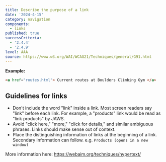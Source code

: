 ```yaml
---
title: Describe the purpose of a link
date: '2024-4-15'
category: navigation
components:
  - links
published: true
successCriteria:
  - '2.4.4'
  - '2.4.9'
level: AAA
source: https://www.w3.org/WAI/WCAG21/Techniques/general/G91.html
---
```


**Example:**

```html
<a href="routes.html"> Current routes at Boulders Climbing Gym </a>
```

## Guidelines for links

- Don't include the word "link" inside a link. Most screen readers say "link" before each link. For example, a "products" link would be read as "link products" by JAWS.
- Avoid "click here," "more," "click for details," and similar ambiguous phrases. Links should make sense out of context.
- Place the distinguishing information of links at the beginning of a link. Secondary information can follow. e.g. `Products (opens in a new window)`

More information here: <a href="https://webaim.org/techniques/hypertext/" target="_blank">https://webaim.org/techniques/hypertext/</a>
